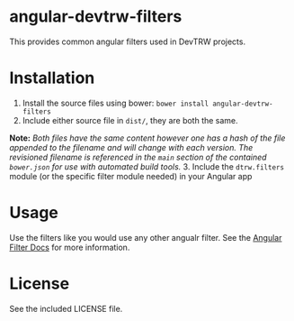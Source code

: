 angular-devtrw-filters
===

This provides common angular filters used in DevTRW projects.


Installation
===

1. Install the source files using bower: `bower install angular-devtrw-filters`
2. Include either source file in `dist/`, they are both the same.

  __Note:__ _Both files have the same content however one has a hash of the file appended to 
  the filename and will change with each version. The revisioned filename is referenced in 
  the `main` section of the contained `bower.json` for use with automated build tools._
3. Include the `dtrw.filters` module (or the specific filter module needed) in your Angular app

Usage
===

Use the filters like you would use any other angualr filter. See the 
[Angular Filter Docs](https://docs.angularjs.org/api/ng/filter/filter) for more information.

License
===
See the included LICENSE file.
